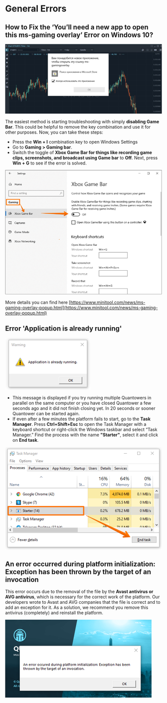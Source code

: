 # General Errors

## How to Fix the ‘You’ll need a new app to open this ms-gaming overlay’ Error on Windows 10?

![](../.gitbook/assets/image%20%28164%29.png)

The easiest method is starting troubleshooting with simply **disabling Game Bar**. This could be helpful to remove the key combination and use it for other purposes.
 Now, you can take these steps:

* Press the **Win + I** combination key to open Windows Settings
* Go to **Gaming &gt; Gaming bar**.
* Switch the toggle of **Xbox Game Bar for things like recording game clips, screenshots, and broadcast using Game bar** to **Off**. Next, press **Win + G** to see if the error is solved.

![](../.gitbook/assets/image%20%28165%29.png)

More details you can find here [https://www.minitool.com/news/ms-gaming-overlay-popup.html](https://www.minitool.com/news/ms-gaming-overlay-popup.html)

## Error 'Application is already running'

![](../.gitbook/assets/image%20%28161%29.png)

* This message is displayed if you try running multiple Quantowers in parallel on the same computer or you have closed Quantower a few seconds ago and it did not finish closing yet. In 20 seconds or sooner Quantower can be started again.
* If even after a few minutes the platform fails to start, go to the **Task Manager**. Press **Ctrl+Shift+Esc** to open the Task Manager with a keyboard shortcut or right-click the Windows taskbar and select “Task Manager.” Find the process with the name **"Starter"**, select it and click on **End task**.

![](../.gitbook/assets/image%20%28163%29.png)

## An error occurred during platform initialization: Exception has been thrown by the target of an invocation

This error occurs due to the removal of the file by the **Avast antivirus or AVG antivirus**, which is necessary for the correct work of the platform. Our developers wrote to Avast and AVG companies that the file is correct and to add an exception for it. As a solution, we recommend you remove this antivirus \(completely\) and reinstall the platform.

![](../.gitbook/assets/image%20%28196%29.png)

